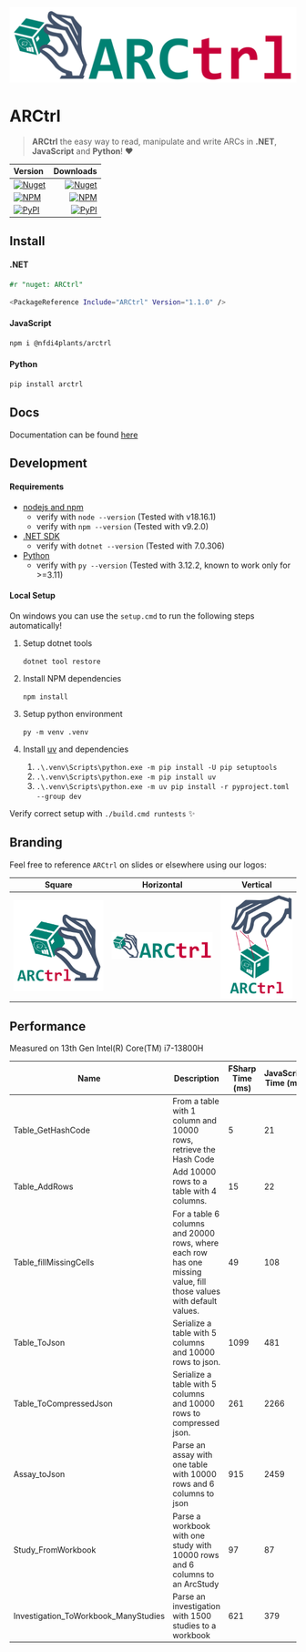 ﻿
![logo](logos/ARCtrl_horizontal.png)

# ARCtrl

> **ARCtrl** the easy way to read, manipulate and write ARCs in __.NET__, __JavaScript__ and __Python__! ❤️

| Version | Downloads |
| :--------|-----------:|
|<a href="https://www.nuget.org/packages/ARCtrl/"><img alt="Nuget" src="https://img.shields.io/nuget/v/ARCtrl?logo=nuget&color=%234fb3d9"></a>|<a href="https://www.nuget.org/packages/ARCtrl/"><img alt="Nuget" src="https://img.shields.io/nuget/dt/ARCtrl?color=%234FB3D9"></a>|
|<a href="https://www.npmjs.com/package/@nfdi4plants/arctrl"><img alt="NPM" src="https://img.shields.io/npm/v/%40nfdi4plants/arctrl?logo=npm&color=%234fb3d9"></a>|<a href="https://www.npmjs.com/package/@nfdi4plants/arctrl"><img alt="NPM" src="https://img.shields.io/npm/dt/%40nfdi4plants%2Farctrl?color=%234fb3d9"></a>|
|<a href="https://pypi.org/project/ARCtrl/"><img alt="PyPI" src="https://img.shields.io/pypi/v/arctrl?logo=pypi&color=%234fb3d9"></a>|<a href="https://pypi.org/project/ARCtrl/"><img alt="PyPI" src="https://img.shields.io/pepy/dt/arctrl?color=%234fb3d9"></a>|

## Install

#### .NET

```fsharp
#r "nuget: ARCtrl"
``` 

```bash
<PackageReference Include="ARCtrl" Version="1.1.0" />
```

#### JavaScript

```bash
npm i @nfdi4plants/arctrl
```

#### Python

```bash
pip install arctrl
```

## Docs

Documentation can be found [here](https://nfdi4plants.github.io/nfdi4plants.knowledgebase/arctrl/)

## Development

#### Requirements

- [nodejs and npm](https://nodejs.org/en/download)
    - verify with `node --version` (Tested with v18.16.1)
    - verify with `npm --version` (Tested with v9.2.0)
- [.NET SDK](https://dotnet.microsoft.com/en-us/download)
    - verify with `dotnet --version` (Tested with 7.0.306)
- [Python](https://www.python.org/downloads/)
    - verify with `py --version` (Tested with 3.12.2, known to work only for >=3.11)

#### Local Setup

On windows you can use the `setup.cmd` to run the following steps automatically!

1. Setup dotnet tools

   `dotnet tool restore`


2. Install NPM dependencies
   
    `npm install`

3. Setup python environment
    
    `py -m venv .venv`

4. Install [uv](https://docs.astral.sh/uv/) and dependencies

   1. `.\.venv\Scripts\python.exe -m pip install -U pip setuptools`
   2. `.\.venv\Scripts\python.exe -m pip install uv`
   3. `.\.venv\Scripts\python.exe -m uv pip install -r pyproject.toml --group dev`

Verify correct setup with `./build.cmd runtests` ✨

## Branding

Feel free to reference `ARCtrl` on slides or elsewhere using our logos:

|Square | Horizontal | Vertical |
| - | - | - |
| ![square](logos/ARCtrl_square.png) | ![horizontal](logos/ARCtrl_horizontal.png) |  ![vertical](logos/ARCtrl_vertical.png) |

## Performance

Measured on 13th Gen Intel(R) Core(TM) i7-13800H

| Name | Description | FSharp Time (ms) | JavaScript Time (ms) | Python Time (ms) |
| --- | --- | --- | --- | --- |
| Table_GetHashCode | From a table with 1 column and 10000 rows, retrieve the Hash Code |  5 | 21 | 226 |
| Table_AddRows | Add 10000 rows to a table with 4 columns. |  15 | 22 | 289 |
| Table_fillMissingCells | For a table 6 columns and 20000 rows, where each row has one missing value, fill those values with default values. | 49 | 108 | 4813 |
| Table_ToJson | Serialize a table with 5 columns and 10000 rows to json. |  1099 | 481 | 6833 |
| Table_ToCompressedJson | Serialize a table with 5 columns and 10000 rows to compressed json. |  261 |  2266 | 717334 |
| Assay_toJson | Parse an assay with one table with 10000 rows and 6 columns to json |  915 | 2459 | 28799 |
| Study_FromWorkbook | Parse a workbook with one study with 10000 rows and 6 columns to an ArcStudy |  97 | 87 | 1249 |
| Investigation_ToWorkbook_ManyStudies | Parse an investigation with 1500 studies to a workbook |  621 | 379 | 9974 |
